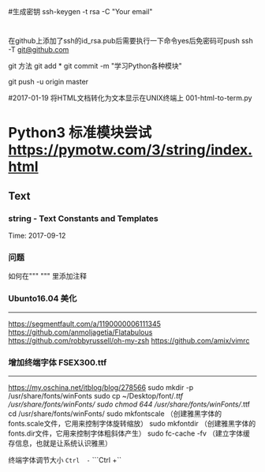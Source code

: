 #生成密钥
ssh-keygen -t rsa -C "Your email"

#
在github上添加了ssh的id_rsa.pub后需要执行一下命令yes后免密码可push
ssh -T git@github.com

git 方法
git add *
git commit -m "学习Python各种模块"

git push -u origin master


#2017-01-19 将HTML文档转化为文本显示在UNIX终端上
001-html-to-term.py

# Python3 标准模块尝试    https://pymotw.com/3/string/index.html
## Text
### string - Text Constants and Templates
Time: 2017-09-12

###  问题

如何在""" """ 里添加注释


### Ubunto16.04 美化
---
https://segmentfault.com/a/1190000006111345
https://github.com/anmoljagetia/Flatabulous
https://github.com/robbyrussell/oh-my-zsh
https://github.com/amix/vimrc

### 增加终端字体   FSEX300.ttf
---
https://my.oschina.net/itblog/blog/278566
sudo mkdir -p /usr/share/fonts/winFonts
sudo cp ~/Desktop/font/*.ttf /usr/share/fonts/winFonts/
sudo chmod 644 /usr/share/fonts/winFonts/*.ttf
cd /usr/share/fonts/winFonts/
sudo mkfontscale （创建雅黑字体的fonts.scale文件，它用来控制字体旋转缩放）
sudo mkfontdir （创建雅黑字体的fonts.dir文件，它用来控制字体粗斜体产生）
sudo fc-cache -fv （建立字体缓存信息，也就是让系统认识雅黑）

终端字体调节大小  ```Ctrl  -``` ```Ctrl  +``



